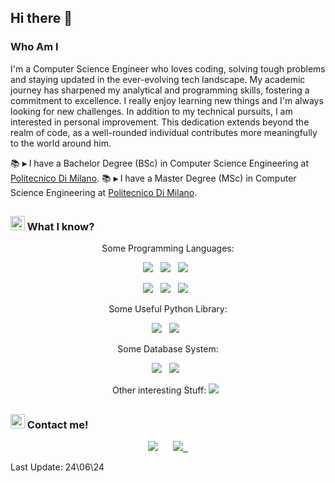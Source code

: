 ## Hi there 👋

<div align="left">
      
### Who Am I
      
I'm a Computer Science Engineer who loves coding, solving tough problems and staying updated in the ever-evolving tech landscape. My academic journey has sharpened my analytical and programming skills, fostering a commitment to excellence.
I really enjoy learning new things and I'm always looking for new challenges.
In addition to my technical pursuits, I am interested in personal improvement. This dedication extends beyond the realm of code, as a well-rounded individual contributes more meaningfully to the world around him.

📚 **▸** I have a Bachelor Degree (BSc) in Computer Science Engineering at [Politecnico Di Milano](https://www.polimi.it/).
📚 **▸** I have a Master Degree (MSc) in Computer Science Engineering at [Politecnico Di Milano](https://www.polimi.it/).
</div>

##

### <img src="https://cdn3.emoji.gg/emojis/8388-moyaimad.png" width="23px" height="23px" alt="Moyaimad"></a> What I know?

<div align="center">
<!-- LINE OF 3 -->

Some Programming Languages:
<!-- Python, Flutter, C, C++, JAVA, SQL -->      
<img src="https://img.shields.io/badge/Python-FFD43B?style=for-the-badge&logo=python&logoColor=blue">&nbsp;&nbsp;
<img src="https://img.shields.io/badge/Flutter-%2302569B.svg?style=for-the-badge&logo=Flutter&logoColor=white">&nbsp;&nbsp;
<img src="https://img.shields.io/badge/java-%23ED8B00.svg?style=for-the-badge&logo=java&logoColor=white">&nbsp;&nbsp;


<img src="https://img.shields.io/badge/C++-00599C?style=flat-square&logo=C%2B%2B&logoColor=white">&nbsp;&nbsp;
<img src="https://img.shields.io/badge/-SQL-000?&logo=MySQL&logoColor=4479A1">&nbsp;&nbsp;
<img src="https://img.shields.io/badge/C-00599C?style=for-the-badge&logo=c&logoColor=white">&nbsp;&nbsp;


Some Useful Python Library:
<!-- PANDAS, SELENIUM -->
<img src="https://img.shields.io/badge/Pandas-2C2D72?style=for-the-badge&logo=pandas&logoColor=white">&nbsp;&nbsp;
<img src="https://img.shields.io/badge/Selenium-43B02A?style=for-the-badge&logo=Selenium&logoColor=white">&nbsp;&nbsp;

Some Database System:
<!-- MYSQL, POSTGRESQL-->
<img src="https://img.shields.io/badge/MySQL-005C84?style=for-the-badge&logo=mysql&logoColor=white">&nbsp;&nbsp;
<img src="https://img.shields.io/badge/postgresql-4169e1?style=for-the-badge&logo=postgresql&logoColor=white">&nbsp;&nbsp;
  
Other interesting Stuff:
<img src="https://img.shields.io/badge/firebase-%23039BE5.svg?style=for-the-badge&logo=firebase">&nbsp;&nbsp;
</div>

##

### <img src="https://cdn3.emoji.gg/emojis/2495-smsmessage.png" width="23px" height="23px" alt="SMSMessage"></a> Contact me!

<div align="center">
<a href="mailto:stefanochiodini2@gmail.com"><img src="https://img.shields.io/badge/Gmail-D14836?style=for-the-badge&logo=gmail&logoColor=white"></a>
&nbsp;&nbsp;&nbsp;&nbsp;  
<a href="https://www.linkedin.com/in/stefano-chiodini"><img src="https://img.shields.io/badge/LinkedIn-0077B5?style=for-the-badge&logo=linkedin&logoColor=white">&nbsp;&nbsp;</a>
</div>

Last Update: 24\06\24
